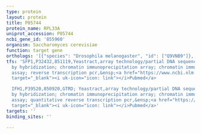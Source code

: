 ```yaml
---
type: protein
layout: protein
title: P05744
protein_name: RPL33A
uniprot_accession: P05744
ncbi_gene_id: '855960'
organism: Saccharomyces cerevisiae
function: target gene
orthologs: '[{"species": "Drosophila melanogaster", "id": ["Q9VNB9"]}, {"species": "Caenorhabditis elegans", "id": ["P49180"]}, {"species": "Homo sapiens", "id": ["P18077"]}, {"species": "Mus musculus", "id": ["O55142"]}]'
tfs: 'SFP1,P32432,851119,Yeastract,array technology/partial DNA sequence identification
  by hybridization; chromatin immunoprecipitation array; chromatin immunoprecipitation
  assay; reverse transcription pcr,&ensp;<a href="https://www.ncbi.nlm.nih.gov/pubmed/?term=15343339%5Buid%5D+OR+16077013%5Buid%5D+OR+20385592%5Buid%5D+OR+15466158%5Buid%5D+OR+15353587%5Buid%5D+OR+24170807%5Buid%5D+OR+26385964%5Buid%5D"
  target="_blank"><i uk-icon="icon: link"></i>Pubmed</a>

  IFH1,P39520,850920,GTRD; Yeastract,array technology/partial DNA sequence identification
  by hybridization; chromatin immunoprecipitation array; chromatin immunoprecipitation
  assay; quantitative reverse transcription pcr,&ensp;<a href="https://www.ncbi.nlm.nih.gov/pubmed/?term=23704987%5Buid%5D+OR+20231876%5Buid%5D+OR+15616569%5Buid%5D+OR+27818142%5Buid%5D+OR+27924024%5Buid%5D+OR+24170807%5Buid%5D+OR+19124666%5Buid%5D+OR+15616568%5Buid%5D+OR+26385964%5Buid%5D+OR+23973296%5Buid%5D+OR+24035395%5Buid%5D"
  target="_blank"><i uk-icon="icon: link"></i>Pubmed</a>'
targets: ''
binding_sites: ''

---
```

